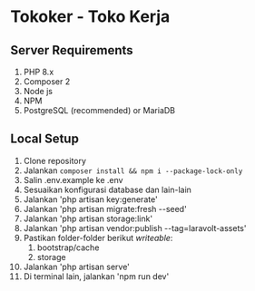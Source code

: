 # Tokoker - Toko Kerja

## Server Requirements
1. PHP 8.x
1. Composer 2
1. Node js
1. NPM
1. PostgreSQL (recommended) or MariaDB

## Local Setup
1. Clone repository
1. Jalankan `composer install && npm i --package-lock-only`
1. Salin .env.example ke .env
1. Sesuaikan konfigurasi database dan lain-lain
1. Jalankan 'php artisan key:generate'
1. Jalankan 'php artisan migrate:fresh --seed'
1. Jalankan 'php artisan storage:link'
1. Jalankan 'php artisan vendor:publish --tag=laravolt-assets'
1. Pastikan folder-folder berikut _writeable_:
    1. bootstrap/cache
    1. storage
1. Jalankan 'php artisan serve'
1. Di terminal lain, jalankan 'npm run dev'
